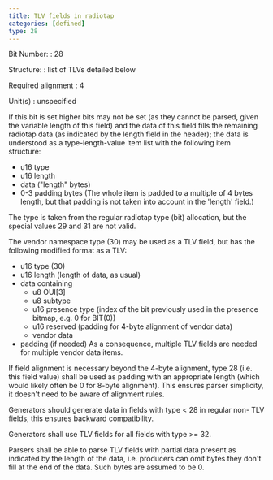 ```yaml
---
title: TLV fields in radiotap
categories: [defined]
type: 28
---
```

Bit Number:
: 28

Structure:
: list of TLVs detailed below

Required alignment
: 4

Unit(s)
: unspecified

If this bit is set higher bits may not be set (as they cannot be
parsed, given the variable length of this field) and the data of this
field fills the remaining radiotap data (as indicated by the length
field in the header); the data is understood as a type-length-value item
list with the following item structure:

 * u16 type
 * u16 length
 * data ("length" bytes)
 * 0-3 padding bytes
   (The whole item is padded to a multiple of 4 bytes length, but that
   padding is not taken into account in the 'length' field.)

The type is taken from the regular radiotap type (bit) allocation, but
the special values 29 and 31 are not valid.

The vendor namespace type (30) may be used as a TLV field, but has the
following modified format as a TLV:
 - u16 type (30)
 - u16 length (length of data, as usual)
 - data containing
   - u8 OUI[3]
   - u8 subtype
   - u16 presence type (index of the bit previously used in the presence bitmap, e.g. 0 for BIT(0))
   - u16 reserved (padding for 4-byte alignment of vendor data)
   - vendor data
 - padding (if needed)
As a consequence, multiple TLV fields are needed for multiple vendor
data items.


If field alignment is necessary beyond the 4-byte alignment, type 28
(i.e. this field value) shall be used as padding with an appropriate
length (which would likely often be 0 for 8-byte alignment). This
ensures parser simplicity, it doesn't need to be aware of alignment
rules.


Generators should generate data in fields with type < 28 in regular non-
TLV fields, this ensures backward compatibility.

Generators shall use TLV fields for all fields with type >= 32.

Parsers shall be able to parse TLV fields with partial data present as
indicated by the length of the data, i.e. producers can omit bytes they
don't fill at the end of the data. Such bytes are assumed to be 0.
